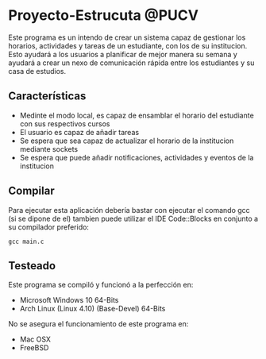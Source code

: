 # Proyecto-Estrucuta @PUCV
Este programa es un intendo de crear un sistema capaz de gestionar los horarios,
actividades y tareas de un estudiante, con los de su institucion. Esto ayudará a los usuarios
a planificar de mejor manera su semana y ayudará a crear un nexo de comunicación rápida entre
los estudiantes y su casa de estudios.

## Características
  - Medinte el modo local, es capaz de ensamblar el horario del estudiante con sus respectivos cursos
  - El usuario es capaz de añadir tareas
  - Se espera que sea capaz de actualizar el horario de la institucion mediante sockets
  - Se espera que puede añadir notificaciones, actividades y eventos de la institucion

## Compilar
Para ejecutar esta aplicación debería bastar con ejecutar el comando gcc (si se dipone de el)
tambien puede utilizar el IDE Code::Blocks en conjunto a su compilador preferido:

    gcc main.c

## Testeado
Este programa se compiló y funcionó a la perfección en:
  - Microsoft Windows 10 64-Bits
  - Arch Linux (Linux 4.10) (Base-Devel) 64-Bits

No se asegura el funcionamiento de este programa en:
  - Mac OSX
  - FreeBSD

